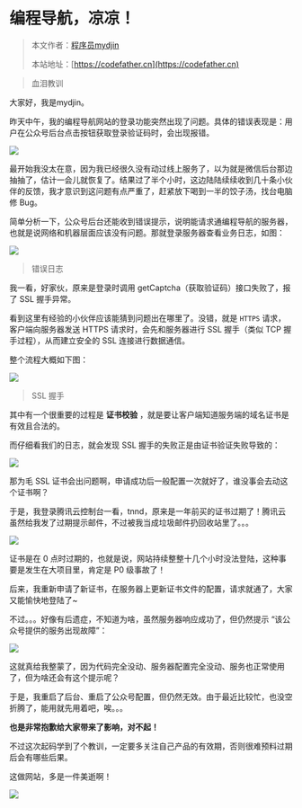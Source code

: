 # 编程导航，凉凉！

> 本文作者：[程序员mydjin](https://yuyuanweb.feishu.cn/wiki/Abldw5WkjidySxkKxU2cQdAtnah)
>
> 本站地址：[https://codefather.cn](https://codefather.cn)

> 血泪教训

大家好，我是mydjin。

昨天中午，我的编程导航网站的登录功能突然出现了问题。具体的错误表现是：用户在公众号后台点击按钮获取登录验证码时，会出现报错。

![](https://pic.yupi.icu/5563/202311072015587.png)

最开始我没太在意，因为我已经很久没有动过线上服务了，以为就是微信后台那边抽抽了，估计一会儿就恢复了。结果过了半个小时，这边陆陆续续收到几十条小伙伴的反馈，我才意识到这问题有点严重了，赶紧放下喝到一半的饺子汤，找台电脑修 Bug。

简单分析一下，公众号后台还能收到错误提示，说明能请求通编程导航的服务器，也就是说网络和机器层面应该没有问题。那就登录服务器查看业务日志，如图：

![](https://pic.yupi.icu/5563/202311072015597.png)

> 错误日志

我一看，好家伙，原来是登录时调用 getCaptcha（获取验证码）接口失败了，报了 SSL 握手异常。

看到这里有经验的小伙伴应该能猜到问题出在哪里了。没错，就是 `HTTPS` 请求，客户端向服务器发送 HTTPS 请求时，会先和服务器进行 SSL 握手（类似 TCP 握手过程），从而建立安全的 SSL 连接进行数据通信。

整个流程大概如下图：

![](https://pic.yupi.icu/5563/202311072015495.png)

> SSL 握手

其中有一个很重要的过程是 **证书校验** ，就是要让客户端知道服务端的域名证书是有效且合法的。

而仔细看我们的日志，就会发现 SSL 握手的失败正是由证书验证失败导致的：

![](https://pic.yupi.icu/5563/202311072015574.png)

那为毛 SSL 证书会出问题啊，申请成功后一般配置一次就好了，谁没事会去动这个证书啊？

于是，我登录腾讯云控制台一看，tnnd，原来是一年前买的证书过期了！腾讯云虽然给我发了过期提示邮件，不过被我当成垃圾邮件扔回收站里了。。。

![](https://pic.yupi.icu/5563/202311072015497.png)

证书是在 0 点时过期的，也就是说，网站持续整整十几个小时没法登陆，这种事要是发生在大项目里，肯定是 P0 级事故了！

后来，我重新申请了新证书，在服务器上更新证书文件的配置，请求就通了，大家又能愉快地登陆了~

不过。。。好像有后遗症，不知道为啥，虽然服务器响应成功了，但仍然提示 “该公众号提供的服务出现故障”：

![](https://pic.yupi.icu/5563/202311072015541.png)

这就真给我整蒙了，因为代码完全没动、服务器配置完全没动、服务也正常使用了，但为啥还会有这个提示呢？

于是，我重启了后台、重启了公众号配置，但仍然无效。由于最近比较忙，也没空折腾了，能用就先用着吧，唉。。。

**也是非常抱歉给大家带来了影响，对不起！**

不过这次起码学到了个教训，一定要多关注自己产品的有效期，否则很难预料过期后会有哪些后果。

这做网站，多是一件美逝啊！

![](https://pic.yupi.icu/5563/202311072015057.png)